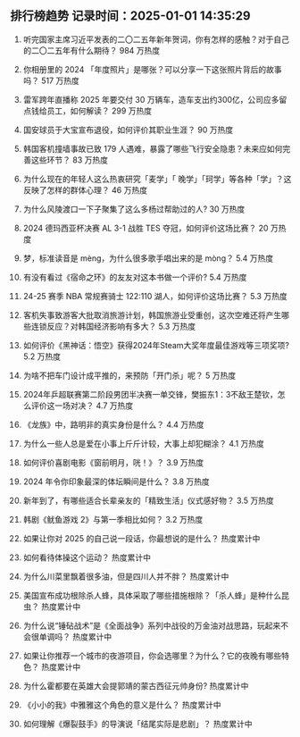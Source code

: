 
## 排行榜趋势 记录时间：2025-01-01 14:35:29
  
  1. 听完国家主席习近平发表的二〇二五年新年贺词，你有怎样的感触？对于自己的二〇二五年有什么期待？ 984 万热度
    
  2. 你相册里的 2024 「年度照片」是哪张？可以分享一下这张照片背后的故事吗？ 517 万热度
    
  3. 雷军跨年直播称 2025 年要交付 30 万辆车，造车支出约300亿，公司应多留点钱给员工，如何解读？ 299 万热度
    
  4. 国安球员于大宝宣布退役，如何评价其职业生涯？ 90 万热度
    
  5. 韩国客机撞墙事故已致 179 人遇难，暴露了哪些飞行安全隐患？未来应如何完善这些环节？ 83 万热度
    
  6. 为什么现在的年轻人这么热衷研究「麦学」「 晚学」「珂学」等各种「学」？这反映了怎样的群体心理？ 46 万热度
    
  7. 为什么风陵渡口一下子聚集了这么多杨过帮助过的人? 30 万热度
    
  8. 2024 德玛西亚杯决赛 AL 3-1 战胜 TES 夺冠，如何评价这场比赛？ 20 万热度
    
  9. 梦，标准读音是 mèng，为什么很多歌手唱出来的是 mòng？ 5.4 万热度
    
  10. 有没有看过《宿命之环》的友友对这本书做一个评价? 5.4 万热度
    
  11. 24-25 赛季 NBA 常规赛骑士 122:110 湖人，如何评价这场比赛？ 5.3 万热度
    
  12. 客机失事致游客大批取消旅游计划，韩国旅游业受重创，这次空难还将产生哪些连锁反应？对韩国经济影响有多大？ 5.3 万热度
    
  13. 如何评价《黑神话：悟空》获得2024年Steam大奖年度最佳游戏等三项奖项? 5.2 万热度
    
  14. 为啥不把车门设计成平推的，来预防「开门杀」呢？ 5 万热度
    
  15. 2024年乒超联赛第二阶段男团半决赛一单交锋，樊振东1：3不敌王楚钦，怎么评价这一场对决？ 4.7 万热度
    
  16. 《龙族》中，路明非的真实身份是什么？ 4.4 万热度
    
  17. 为什么一些人总是爱在小事上斤斤计较，大事上却犯糊涂？ 4.1 万热度
    
  18. 如何评价喜剧电影《窗前明月，咣！》？ 3.9 万热度
    
  19. 2024 年令你印象最深的体坛瞬间是什么？ 3.8 万热度
    
  20. 新年到了，有哪些适合长辈亲友的「精致生活」仪式感好物？ 3.5 万热度
    
  21. 韩剧《鱿鱼游戏 2》与第一季相比如何？ 3.2 万热度
    
  22. 如果让你对 2025 的自己说一段话，你最想说的是什么？ 热度累计中
    
  23. 如何看待体操这个运动？ 热度累计中
    
  24. 为什么川菜里飘着很多油，但是四川人并不胖？ 热度累计中
    
  25. 美国宣布成功根除杀人蜂，具体采取了哪些措施根除？「杀人蜂」是种什么昆虫？ 热度累计中
    
  26. 为什么说“锤砧战术”是《全面战争》系列中战役的万金油对战思路，玩起来不会很单调吗？ 热度累计中
    
  27. 如果让你推荐一个城市的夜游项目，你会选哪里？为什么？它的夜晚有哪些特色？ 热度累计中
    
  28. 为什么霍都要在英雄大会提郭靖的蒙古西征元帅身份? 热度累计中
    
  29. 《小小的我》中雅雅这个角色的意义是什么？ 热度累计中
    
  30. 如何理解《爆裂鼓手》的导演说「结尾实际是悲剧」？ 热度累计中
    